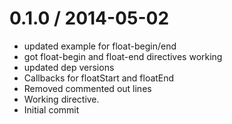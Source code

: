 
0.1.0 / 2014-05-02 
==================

  * updated example for float-begin/end
  * got float-begin and float-end directives working
  * updated dep versions
  * Callbacks for floatStart and floatEnd
  * Removed commented out lines
  * Working directive.
  * Initial commit

